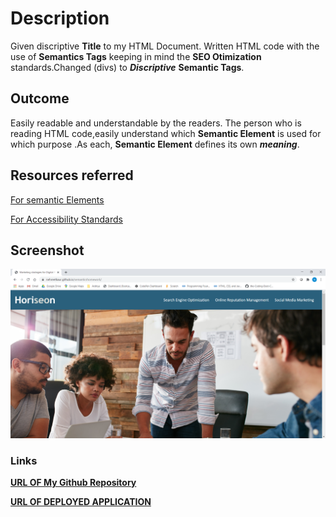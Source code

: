 # Description
Given discriptive **Title** to my HTML Document.
Written HTML code with the use of **Semantics Tags** keeping in mind the **SEO Otimization** standards.Changed (divs)
to **_Discriptive_**  **Semantic Tags**.

## Outcome
Easily readable and understandable by the readers.
The person who is reading HTML code,easily understand which 
**Semantic Element** is used for which purpose .As each, 
**Semantic Element** defines its own **_meaning_**. 







## Resources referred

[For semantic Elements](https://www.w3schools.com/html/html5_semantic_elements.asp)  

[For Accessibility Standards](https://developer.mozilla.org/en-US/docs/Learn/Accessibility/HTML)

## Screenshot
![mainlayout](assets/images/screenshots.png)

### Links
 [**URL OF My Github Repository**](https://github.com/nehreetkaur/semanticshomework)

[**URL OF DEPLOYED APPLICATION**](https://nehreetkaur.github.io/semanticshomework/)